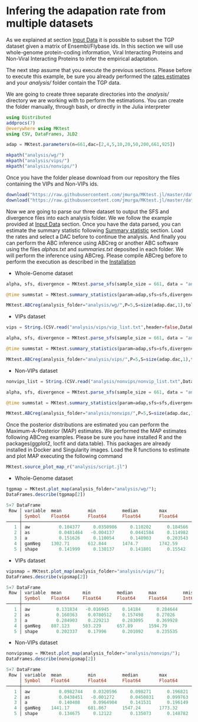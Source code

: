 # Infering the adapation rate from multiple datasets
As we explained at section [Input Data](input.data) it is possible to subset the TGP dataset given a matrix of Ensembl/Flybase ids. In this section we will use whole-genome protein-coding information, Viral Interacting Proteins and Non-Viral Interacting Proteins to infer the empirical adaptation.

The next step assume that you execute the previous sections. Please before to execute this example, be sure you already performed the [rates estimates](rates.md) and your *analysis/* folder contain the TGP data.

We are going to create three separate directories into the *analysis/* directory we are working with to perform the estimations. You can create the folder manually, through bash, or directly in the Julia interpreter

```julia
using Distributed
addprocs(7)
@everywhere using MKtest
using CSV, DataFrames, JLD2

adap = MKtest.parameters(n=661,dac=[2,4,5,10,20,50,200,661,925])

mkpath("analysis/wg/")
mkpath("analysis/vips/")
mkpath("analysis/nonvips/")
```

Once you have the folder please download from our repository the files containing the VIPs and Non-VIPs ids.

```julia
download("https://raw.githubusercontent.com/jmurga/MKtest.jl/master/data/vip_list.txt","analysis/vips/vip_list.txt")
download("https://raw.githubusercontent.com/jmurga/MKtest.jl/master/data/nonvip_list.txt","analysis/nonvips/nonvip_list.txt")
```

Now we are going to parse our three dataset to output the SFS and divergence files into each analysis folder. We we follow the example provided at [Input Data](input.data) section. Once you have the data parsed, you can estimate the summary statistic following [Summary statistic](summstat.md) section. Load the rates and select a DAC before to continue the analysis. And finally you can perform the ABC inference using ABCreg or another ABC software using the files *alphas.txt* and *summaries.txt* deposited in each folder. We will perform the inference using ABCreg. Please compile ABCreg before to perform the execution as described in the [Installation](index.md)

 - Whole-Genome dataset
 
```julia
alpha, sfs, divergence = MKtest.parse_sfs(sample_size = 661, data = "analysis/tgp.txt")

@time summstat = MKtest.summary_statistics(param=adap,sfs=sfs,divergence=divergence,h5_file="analysis/rates.jld2",analysis_folder="analysis/wg/",summstat_size=10^5,bootstrap=100);

MKtest.ABCreg(analysis_folder="analysis/wg/",P=5,S=size(adap.dac,1),tol=0.025,abcreg="/home/jmurga/ABCreg/src/reg");
```

 - VIPs dataset
```julia
vips = String.(CSV.read("analysis/vips/vip_list.txt",header=false,DataFrame) |> Array)

alpha, sfs, divergence = MKtest.parse_sfs(sample_size = 661, data = "analysis/tgp.txt",gene_list=vips)

@time summstat = MKtest.summary_statistics(param=adap,sfs=sfs,divergence=divergence,h5_file="analysis/rates.jld2",analysis_folder="analysis/vips/",summstat_size=10^5,bootstrap=100);

MKtest.ABCreg(analysis_folder="analysis/vips/",P=5,S=size(adap.dac,1),tol=0.025,abcreg="/home/jmurga/ABCreg/src/reg");
```

 - Non-VIPs dataset
```julia
nonvips_list = String.(CSV.read("analysis/nonvips/nonvip_list.txt",DataFrame) |> Array)

alpha, sfs, divergence = MKtest.parse_sfs(sample_size = 661, data = "analysis/tgp.txt",gene_list=nonvips_list)

@time summstat = MKtest.summary_statistics(param=adap,sfs=sfs,divergence=divergence,h5_file="analysis/rates.jld2",analysis_folder="analysis/nonvips/",summstat_size=10^5,bootstrap=100);

MKtest.ABCreg(analysis_folder="analysis/nonvips/",P=5,S=size(adap.dac,1),tol=0.025,abcreg="/home/jmurga/ABCreg/src/reg");

```

Once the posterior distributions are estimated you can perform the Maximum-A-Posterior (MAP) estimates. We performed the MAP estimates following ABCreg examples. Please be sure you have installed R and the packages(ggplot2, locfit and data.table). This packages are already installed in Docker and Singularity images. Load the R functions to estimate and plot MAP executing the following command

```julia
MKtest.source_plot_map_r("analysis/script.jl")
```

 - Whole-Genome dataset
```julia
tgpmap = MKtest.plot_map(analysis_folder="analysis/wg/");
DataFrames.describe(tgpmap[2])

5×7 DataFrame
 Row │ variable  mean          min          median        max          nmissing  eltype   
     │ Symbol    Float64       Float64      Float64       Float64      Int64     DataType 
─────┼────────────────────────────────────────────────────────────────────────────────────
   1 │ aw           0.104377     0.0350986     0.110202      0.184566         0  Float64
   2 │ as           0.0481464   -0.004137      0.0441584     0.114982         0  Float64
   3 │ a            0.151626     0.110054      0.148903      0.203543         0  Float64
   4 │ gamNeg    1302.71       612.844      1474.7        1742.59             0  Float64
   5 │ shape        0.141999     0.130137      0.141801      0.15542          0  Float64


```

 - VIPs dataset
```julia
vipsmap = MKtest.plot_map(analysis_folder="analysis/vips/");
DataFrames.describe(vipsmap[2])

5×7 DataFrame
 Row │ variable  mean        min          median      max          nmissing  eltype   
     │ Symbol    Float64     Float64      Float64     Float64      Int64     DataType 
─────┼────────────────────────────────────────────────────────────────────────────────
   1 │ aw          0.131834   -0.016945     0.14184      0.284644         0  Float64
   2 │ as          0.160363    0.0780512    0.157498     0.27026          0  Float64
   3 │ a           0.284903    0.229213     0.283095     0.369928         0  Float64
   4 │ gamNeg    807.123     583.229      657.89      1594.79             0  Float64
   5 │ shape       0.202337    0.17996      0.201092     0.235535         0  Float64
```

 - Non-VIPs dataset
```julia
nonvipsmap = MKtest.plot_map(analysis_folder="analysis/nonvips/");
DataFrames.describe(nonvipsmap[2])

5×7 DataFrame
 Row │ variable  mean          min          median        max          nmissing  eltype   
     │ Symbol    Float64       Float64      Float64       Float64      Int64     DataType 
─────┼────────────────────────────────────────────────────────────────────────────────────
   1 │ aw           0.0982744    0.0320596     0.098271      0.196821         0  Float64
   2 │ as           0.0438451   -0.001272      0.0450831     0.099763         0  Float64
   3 │ a            0.140408     0.0964904     0.141531      0.196149         0  Float64
   4 │ gamNeg    1441.17       681.867      1547.24       1773.32             0  Float64
   5 │ shape        0.134675     0.12122       0.135073      0.148782         0  Float64

```
